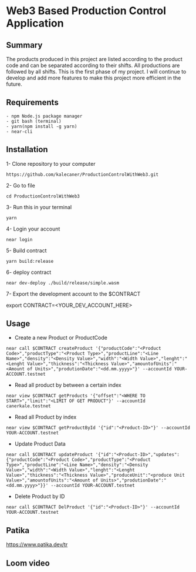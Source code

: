 # Web3 Based Production Control Application

## Summary
The products produced in this project are listed according to the product code and can be separated according to their shifts. All productions are followed by all shifts. This is the first phase of my project. I will continue to develop and add more features to make this project more efficient in the future.

## Requirements
```
- npm Node.js package manager
- git bash (terminal)
- yarn(npm install -g yarn)
- near-cli
```
## Installation
1- Clone repository to your computer
```
https://github.com/kalecaner/ProductionControlWithWeb3.git
```
2- Go to file
```
cd ProductionControlWithWeb3
```
3- Run this in your terminal
```
yarn
```
4- Login your account
```
near login
```
5- Build contract
```
yarn build:release
```
6- deploy contract
```
near dev-deploy ./build/release/simple.wasm
```
7- Export the development account to the $CONTRACT

export CONTRACT=<YOUR_DEV_ACCOUNT_HERE>
## Usage
* Create a new Product or ProductCode
```
near call $CONTRACT createProduct '{"productCode":"<Product Code>","productType":"<Product Type>","productLine":"<Line Name>","density":"<Density Value>","width":"<Width Value>","lenght":"<Lenght Value>","thickness":"<Thickness Value>","amountofUnits":"<Amount of Units>","produtionDate":"<dd.mm.yyyy>"}' --accountId YOUR-ACCOUNT.testnet
```
* Read all product by between a certain index
```
near view $CONTRACT getProducts '{"offset":"<WHERE TO START>","limit":"<LIMIT OF GET PRODUCT"}' --accountId canerkale.testnet
```
* Read all Product by index
```
near view $CONTRACT getProductById '{"id":"<Product-ID>"}' --accountId YOUR-ACCOUNT.testnet
```
* Update Product Data
```
near call $CONTRACT updateProduct '{"id":"<Product-ID>","updates":{"productCode":"<Product Code>","productType":"<Product Type>","productLine":"<Line Name>","density":"<Density Value>","width":"<Width Value>","lenght":"<Lenght Value>","thickness":"<Thickness Value>","produceUnit":"<produce Unit Value>","amountofUnits":"<Amount of Units>","produtionDate":"<dd.mm.yyyy>"}}' --accountId YOUR-ACCOUNT.testnet
```
* Delete Product by ID
```
near call $CONTRACT DelProduct '{"id":"<Product-ID>"}' --accountId YOUR-ACCOUNT.testnet
```
## Patika
https://www.patika.dev/tr

## Loom video


